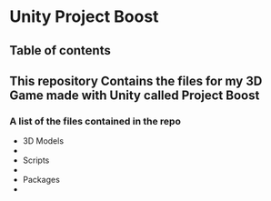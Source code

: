 # Unity Project Boost 
## Table of contents

<h2>This repository Contains the files for my 3D Game made with Unity called Project Boost</h2>
<h3>
    A list of the files contained in the repo
</h3>
<ul>
    <li>3D Models<li>
    <li>Scripts<li>
    <li>Packages<li>
</ul>